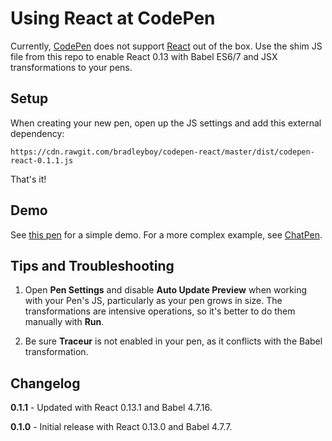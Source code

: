 # Using React at CodePen

Currently, [CodePen](http://codepen.io) does not support [React](http://facebook.github.io/react/) out of the box. Use the shim JS file from this repo to enable React 0.13 with Babel ES6/7 and JSX transformations to your pens.

## Setup

When creating your new pen, open up the JS settings and add this external dependency:

```
https://cdn.rawgit.com/bradleyboy/codepen-react/master/dist/codepen-react-0.1.1.js
```

That's it!

## Demo

See [this pen](http://codepen.io/bradleyboy/pen/OPBpGw) for a simple demo. For a more complex example, see [ChatPen](http://codepen.io/bradleyboy/pen/zxLaoP).

## Tips and Troubleshooting

1. Open **Pen Settings** and disable **Auto Update Preview** when working with your Pen's JS, particularly as your pen grows in size. The transformations are intensive operations, so it's better to do them manually with **Run**.

2. Be sure **Traceur** is not enabled in your pen, as it conflicts with the Babel transformation.

## Changelog

**0.1.1** - Updated with React 0.13.1 and Babel 4.7.16.

**0.1.0** - Initial release with React 0.13.0 and Babel 4.7.7.
